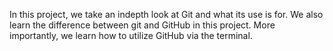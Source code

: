 In this project, we take an indepth look at Git and what its use is for. We also learn the difference between git and GitHub in this project. More importantly, we learn how to utilize GitHub via the terminal.